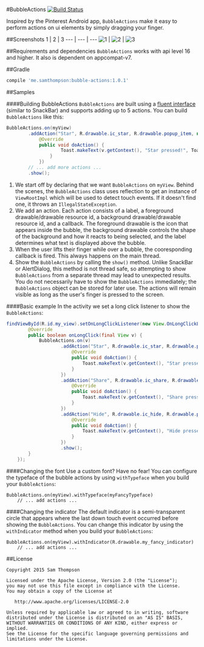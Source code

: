 #BubbleActions [![Build Status](https://travis-ci.org/SamThompson/BubbleActions.svg)](https://travis-ci.org/SamThompson/BubbleActions)

Inspired by the Pinterest Android app, `BubbleActions` make it easy to perform actions 
on ui elements by simply dragging your finger.

##Screenshots
1 | 2 | 3
--- | --- | --- 
![1](http://i.imgur.com/jbI6Bay.gif) | ![2](http://i.imgur.com/YEtNBmn.gif)  | ![3](http://i.imgur.com/BKllyFY.gif)


##Requirements and dependencies
`BubbleActions` works with api level 16 and higher. It also is dependent on appcompat-v7.


##Gradle
```groovy
compile 'me.samthompson:bubble-actions:1.0.1'
```


##Samples

####Building BubbleActions
`BubbleActions` are built using a [fluent interface](https://en.wikipedia.org/wiki/Fluent_interface) 
(similar to SnackBar) and supports adding up to 5 actions. You can build `BubbleActions` like this:
```java
BubbleActions.on(myView)                                                                              // Note 1
        .addAction("Star", R.drawable.ic_star, R.drawable.popup_item, new BubbleAction.Callback() {   // Note 2
            @Override
            public void doAction() {                                                                  // Note 3
                    Toast.makeText(v.getContext(), "Star pressed!", Toast.LENGTH_SHORT).show();
                }
            })
        // ... add more actions ...
        .show();                                                                                      // Note 4
```
1. We start off by declaring that we want `BubbleActions` on `myView`. Behind the scenes, the `BubbleActions` class uses
 reflection to get an instance of `ViewRootImpl` which will be used to detect touch events. If it doesn't find one, 
 it throws an `IllegalStateException`.
2. We add an action. Each action consists of a label, a foreground drawable/drawable resource id, a background 
drawable/drawable resource id, and a callback. The foreground drawable is the icon that appears inside the bubble, 
the background drawable controls the shape of the background and how it reacts to being selected, and the label
determines what text is displayed above the bubble.
3. When the user lifts their finger while over a bubble, the cooresponding callback is fired. 
This always happens on the main thread.
4. Show the `BubbleActions` by calling the `show()` method. Unlike SnackBar or AlertDialog, this method is not thread safe, so attempting
to show `BubbleActions` from a separate thread may lead to unexpected results. You do not necessarily have to show the 
`BubbleActions` immediately; the `BubbleActions` object can be stored for later use. The actions will remain visible as 
long as the user's finger is pressed to the screen.

####Basic example
In the activity we set a long click listener to show the `BubbleActions`:
```java
findViewById(R.id.my_view).setOnLongClickListener(new View.OnLongClickListener() {
        @Override
        public boolean onLongClick(final View v) {
            BubbleActions.on(v)
                    .addAction("Star", R.drawable.ic_star, R.drawable.popup_item, new BubbleActions.Callback() {
                        @Override
                        public void doAction() {
                            Toast.makeText(v.getContext(), "Star pressed!", Toast.LENGTH_SHORT).show();
                        }
                    })
                    .addAction("Share", R.drawable.ic_share, R.drawable.popup_item, new BubbleActions.Callback() {
                        @Override
                        public void doAction() {
                            Toast.makeText(v.getContext(), "Share pressed!", Toast.LENGTH_SHORT).show();
                        }
                    })
                    .addAction("Hide", R.drawable.ic_hide, R.drawable.popup_item, new BubbleActions.Callback() {
                        @Override
                        public void doAction() {
                            Toast.makeText(v.getContext(), "Hide pressed!", Toast.LENGTH_SHORT).show();
                        }
                    })
                    .show();
        }
    });
```

####Changing the font
Use a custom font? Have no fear! You can configure the typeface of the bubble actions by using `withTypeface` when
you build your `BubbleActions`:
```
BubbleActions.on(myView).withTypeface(myFancyTypeface)
    // ... add actions ...
```

####Changing the indicator
The default indicator is a semi-transparent circle that appears where the last down touch event occurred before
showing the `BubbleActions`. You can change this indicator by using the `withIndicator` method 
when you build your `BubbleActions`:
```
BubbleActions.on(myView).withIndicator(R.drawable.my_fancy_indicator)
    // ... add actions ...
```


##License
```
Copyright 2015 Sam Thompson

Licensed under the Apache License, Version 2.0 (the "License");
you may not use this file except in compliance with the License.
You may obtain a copy of the License at

   http://www.apache.org/licenses/LICENSE-2.0

Unless required by applicable law or agreed to in writing, software
distributed under the License is distributed on an "AS IS" BASIS,
WITHOUT WARRANTIES OR CONDITIONS OF ANY KIND, either express or implied.
See the License for the specific language governing permissions and
limitations under the License.
```
